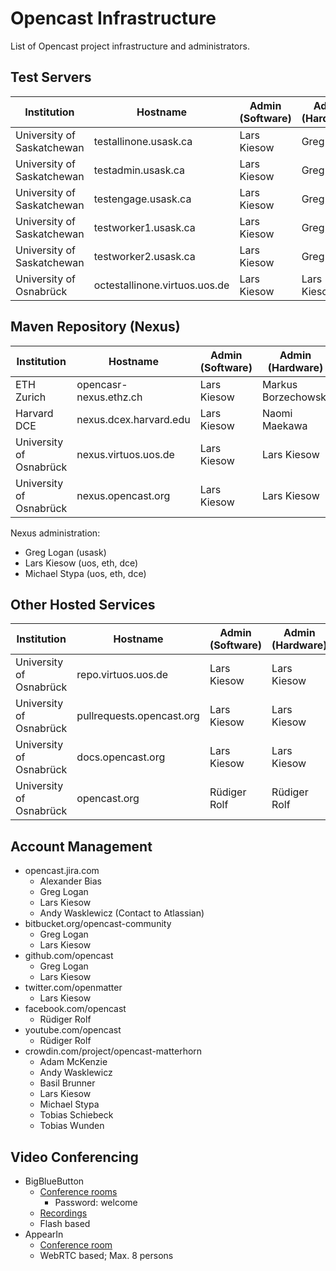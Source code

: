 Opencast Infrastructure
=======================

List of Opencast project infrastructure and administrators.


Test Servers
------------

Institution                | Hostname                      | Admin (Software) | Admin (Hardware)
---------------------------|-------------------------------|------------------|-------------------------
University of Saskatchewan | testallinone.usask.ca         | Lars Kiesow      | Greg Logan
University of Saskatchewan | testadmin.usask.ca            | Lars Kiesow      | Greg Logan
University of Saskatchewan | testengage.usask.ca           | Lars Kiesow      | Greg Logan
University of Saskatchewan | testworker1.usask.ca          | Lars Kiesow      | Greg Logan
University of Saskatchewan | testworker2.usask.ca          | Lars Kiesow      | Greg Logan
University of Osnabrück    | octestallinone.virtuos.uos.de | Lars Kiesow      | Lars Kiesow


Maven Repository (Nexus)
------------------------

Institution                | Hostname                      | Admin (Software) | Admin (Hardware)    | Notes
---------------------------|-------------------------------|------------------|---------------------|-----------
ETH Zurich                 | opencasr-nexus.ethz.ch        | Lars Kiesow      | Markus Borzechowski |
Harvard DCE                | nexus.dcex.harvard.edu        | Lars Kiesow      | Naomi Maekawa       | Amazon Coud
University of Osnabrück    | nexus.virtuos.uos.de          | Lars Kiesow      | Lars Kiesow         |
University of Osnabrück    | nexus.opencast.org            | Lars Kiesow      | Lars Kiesow         | GeoIP Redirect

Nexus administration:

- Greg Logan (usask)
- Lars Kiesow (uos, eth, dce)
- Michael Stypa (uos, eth, dce)


Other Hosted Services
---------------------

Institution                | Hostname                      | Admin (Software) | Admin (Hardware)
---------------------------|-------------------------------|------------------|-------------------------
University of Osnabrück    | repo.virtuos.uos.de           | Lars Kiesow      | Lars Kiesow
University of Osnabrück    | pullrequests.opencast.org     | Lars Kiesow      | Lars Kiesow
University of Osnabrück    | docs.opencast.org             | Lars Kiesow      | Lars Kiesow
University of Osnabrück    | opencast.org                  | Rüdiger Rolf     | Rüdiger Rolf

Account Management
------------------

- opencast.jira.com
    - Alexander Bias
    - Greg Logan
    - Lars Kiesow
    - Andy Wasklewicz (Contact to Atlassian)
- bitbucket.org/opencast-community
    - Greg Logan
    - Lars Kiesow
- github.com/opencast
    - Greg Logan
    - Lars Kiesow
- twitter.com/openmatter
    - Lars Kiesow
- facebook.com/opencast
    - Rüdiger Rolf
- youtube.com/opencast
    - Rüdiger Rolf
- crowdin.com/project/opencast-matterhorn
    - Adam McKenzie
    - Andy Wasklewicz
    - Basil Brunner
    - Lars Kiesow
    - Michael Stypa
    - Tobias Schiebeck
    - Tobias Wunden

Video Conferencing
------------------

- BigBlueButton
    - [Conference rooms](http://matterhorn.bigbluebutton.org/matterhorn)
        - Password: welcome
    - [Recordings](http://matterhorn.bigbluebutton.org/matterhorn/recordings.jsp)
    - Flash based
- AppearIn
    - [Conference room](http://appear.in/opencast)
    - WebRTC based; Max. 8 persons
